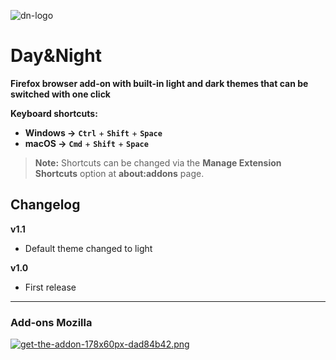 ![dn-logo](https://i.postimg.cc/bvCGxcb0/dn-logo.png)

# Day&Night

**Firefox browser add-on with built-in light and dark themes that can be switched with one click**

**Keyboard shortcuts:**

- **Windows →** **`Ctrl`** + **`Shift`** + **`Space`**
- **macOS →** **`Cmd`** + **`Shift`** + **`Space`**

> **Note:** Shortcuts can be changed via the **Manage Extension Shortcuts** option at **about:addons** page.

## Changelog

**v1.1**

  - Default theme changed to light

**v1.0**

  - First release

---

### Add-ons Mozilla

[![get-the-addon-178x60px-dad84b42.png](https://i.postimg.cc/Y0RF4GpR/get-the-addon-178x60px-dad84b42.png)](https://addons.mozilla.org/en-US/firefox/addon/dayandnight/)
